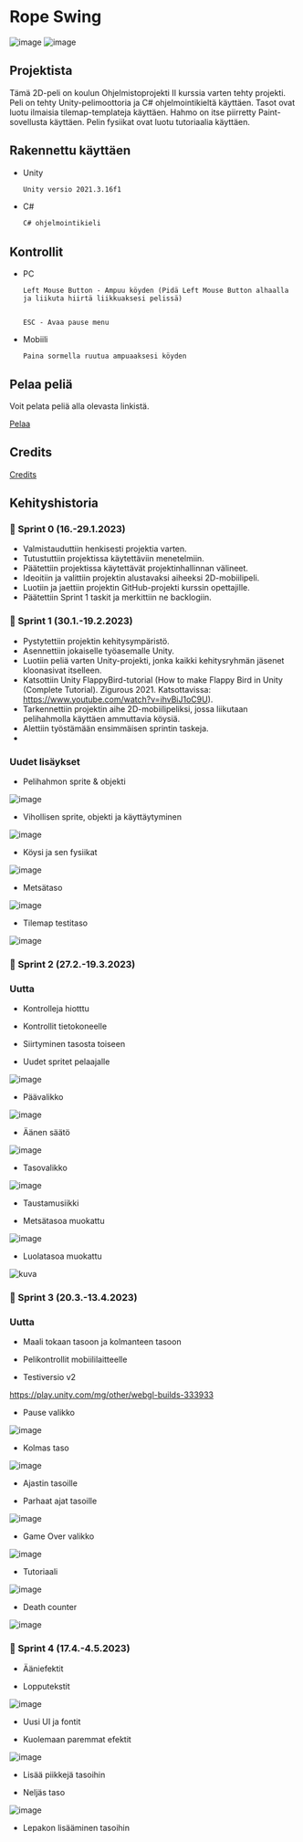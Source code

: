 # Rope Swing

![image](https://user-images.githubusercontent.com/112946898/235650061-c3d81155-dfad-42ff-b755-ce35b20268a6.png)
![image](https://user-images.githubusercontent.com/112946898/235650180-ef5a72a1-d741-4c42-87fa-787461b8ecae.png)

## Projektista

Tämä 2D-peli on koulun Ohjelmistoprojekti II kurssia varten tehty projekti. Peli on tehty Unity-pelimoottoria ja C# ohjelmointikieltä käyttäen. Tasot ovat luotu ilmaisia tilemap-templateja käyttäen. Hahmo on itse piirretty Paint-sovellusta käyttäen. Pelin fysiikat ovat luotu tutoriaalia käyttäen.

## Rakennettu käyttäen

* Unity
  ```sh
  Unity versio 2021.3.16f1
  ```
* C#
  ```sh
  C# ohjelmointikieli
  ```
## Kontrollit

* PC

  ```
  Left Mouse Button - Ampuu köyden (Pidä Left Mouse Button alhaalla ja liikuta hiirtä liikkuaksesi pelissä)
  
  
  ESC - Avaa pause menu
  ```
* Mobiili
  ```
  Paina sormella ruutua ampuaaksesi köyden
  ```
## Pelaa peliä

Voit pelata peliä alla olevasta linkistä.

[Pelaa](https://play.unity.com/mg/other/webgl-builds-333933)

## Credits

[Credits](https://github.com/Mobiilipeli/Mobiilipeli/blob/main/credits.md)

## Kehityshistoria

### :date: Sprint 0 (16.-29.1.2023)

* Valmistauduttiin henkisesti projektia varten.  
* Tutustuttiin projektissa käytettäviin menetelmiin.  
* Päätettiin projektissa käytettävät projektinhallinnan välineet.  
* Ideoitiin ja valittiin projektin alustavaksi aiheeksi 2D-mobiilipeli.
* Luotiin ja jaettiin projektin GitHub-projekti kurssin opettajille.  
* Päätettiin Sprint 1 taskit ja merkittiin ne backlogiin.  

### :date: Sprint 1 (30.1.-19.2.2023)

* Pystytettiin projektin kehitysympäristö.  
* Asennettiin jokaiselle työasemalle Unity.    
* Luotiin peliä varten Unity-projekti, jonka kaikki kehitysryhmän jäsenet kloonasivat itselleen. 
* Katsottiin Unity FlappyBird-tutorial (How to make Flappy Bird in Unity (Complete Tutorial). Zigurous 2021. Katsottavissa: https://www.youtube.com/watch?v=ihvBiJ1oC9U).    
* Tarkennettiin projektin aihe 2D-mobiilipeliksi, jossa liikutaan pelihahmolla käyttäen ammuttavia köysiä.  
* Alettiin työstämään ensimmäisen sprintin taskeja.
* 

### Uudet lisäykset  

* Pelihahmon sprite & objekti


![image](https://user-images.githubusercontent.com/90974678/219305226-7b12dd65-f9f0-4a31-902f-3ac7dc399ccc.png)


* Vihollisen sprite, objekti ja käyttäytyminen  

![image](https://user-images.githubusercontent.com/90974678/219303783-62248758-e56d-43a9-b17f-401ee0622d0a.png)  


* Köysi ja sen fysiikat  

![image](https://user-images.githubusercontent.com/90974678/219304140-8568f118-934c-433d-bc21-bdb2a901215e.png)

* Metsätaso  

![image](https://user-images.githubusercontent.com/90974678/219304316-fc4fbb46-858c-463d-93a1-e90abb57b8ee.png)

* Tilemap testitaso  

![image](https://user-images.githubusercontent.com/90974678/219310207-51b4a1b3-7ed1-4a0e-9938-e6a31be3432e.png)

 
 ### :date: Sprint 2 (27.2.-19.3.2023)

 ### Uutta
 
 * Kontrolleja hiotttu 
   
 * Kontrollit tietokoneelle
   
 * Siirtyminen tasosta toiseen

 * Uudet spritet pelaajalle
 
 ![image](https://user-images.githubusercontent.com/10772727/225335785-cf918312-9203-4e13-af0c-380e3c9be5ec.png)
   
 * Päävalikko

 ![image](https://user-images.githubusercontent.com/10772727/225338197-4d7fb3b5-60a7-47cd-9010-533ca2a88bf1.png)
 
 * Äänen säätö
 
 ![image](https://user-images.githubusercontent.com/10772727/225343345-f1405783-daf4-4245-bfe5-dd3088e9819b.png)
 
 * Tasovalikko

 ![image](https://user-images.githubusercontent.com/10772727/225343917-ae732b36-2c9b-45d5-874d-4df6ee10c441.png)
   
 * Taustamusiikki  
 
 * Metsätasoa muokattu
   
 ![image](https://user-images.githubusercontent.com/112946898/225322356-7ca96e62-d852-46a3-911e-55630a565fdf.png)
 
 * Luolatasoa muokattu

![kuva](https://user-images.githubusercontent.com/105205141/225333388-58a1b9a6-2fd4-47e2-8643-547e9efd4d8b.png)


 ### :date: Sprint 3 (20.3.-13.4.2023)

 ### Uutta
 
 * Maali tokaan tasoon ja kolmanteen tasoon
 
 * Pelikontrollit mobiililaitteelle
 
 * Testiversio v2
 
 https://play.unity.com/mg/other/webgl-builds-333933
 
 * Pause valikko
 
 ![image](https://user-images.githubusercontent.com/10772727/231660121-f09da310-6f63-4731-a009-a27317177c86.png)
 
 * Kolmas taso
 
 ![image](https://user-images.githubusercontent.com/10772727/231660592-47189f00-2ea8-4e33-a0a1-c92ceaee5b2a.png)
 
 * Ajastin tasoille
 
 * Parhaat ajat tasoille
 
 ![image](https://user-images.githubusercontent.com/10772727/231660776-be2e2c6a-2c95-47ff-8ba1-1223e4e88700.png)
 
 * Game Over valikko
 
 ![image](https://user-images.githubusercontent.com/10772727/231660865-c4b2476a-796f-494d-a76e-ed29c9a728a9.png)
 
 * Tutoriaali
 
 ![image](https://user-images.githubusercontent.com/10772727/231661062-0c23a056-b690-436c-a72a-ab0547bd7cd0.png)
 
 * Death counter
 
 ![image](https://user-images.githubusercontent.com/10772727/231661201-36cd91f9-4624-45be-bc1b-ce24ad4e26fb.png)
 
 
  ### :date: Sprint 4 (17.4.-4.5.2023)

 * Ääniefektit
 
 * Lopputekstit
 
 ![image](https://user-images.githubusercontent.com/112946898/235650640-ddb324a6-a7a5-49d6-9f60-5df2973a2a93.png)

 * Uusi UI ja fontit
 
 * Kuolemaan paremmat efektit
 
 ![image](https://user-images.githubusercontent.com/112946898/235651062-806b7ac8-fcfe-4634-82b6-c5dbb36f270e.png)

 * Lisää piikkejä tasoihin
 
 * Neljäs taso
 
 ![image](https://user-images.githubusercontent.com/112946898/235651430-4c7e5eaa-baaf-4a78-8ee8-604cfd5ced2f.png)

* Lepakon lisääminen tasoihin

